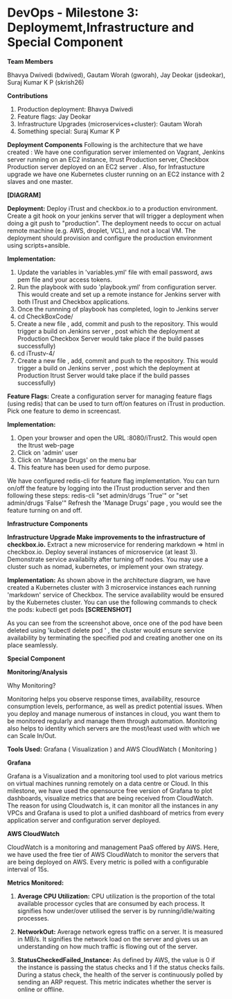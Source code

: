 # DevOps - Milestone 3: Deploymemt,Infrastructure and Special Component


**Team Members**

Bhavya Dwivedi (bdwived), Gautam Worah (gworah), Jay Deokar (jsdeokar), Suraj Kumar K P (skrish26)

**Contributions**
1. Production deployment: Bhavya Dwivedi
2. Feature flags: Jay Deokar
3. Infrastructure Upgrades (microservices+cluster): Gautam Worah
4. Something special: Suraj Kumar K P

**Deployment Components**
Following is the architecture that we have created :
We have one configuration server imlemented on Vagrant, Jenkins server running on an EC2 instance, Itrust Production server, Checkbox Production server deployed on an EC2 server . Also, for Infrastucture upgrade we have one Kubernetes cluster running on an EC2 instance with 2 slaves and one master.

**[DIAGRAM]**

**Deployment:** Deploy iTrust and checkbox.io to a production environment. Create a git hook on your jenkins server that will trigger a deployment when doing a git push to "production". The deployment needs to occur on actual remote machine (e.g. AWS, droplet, VCL), and not a local VM. The deployment should provision and configure the production environment using scripts+ansible.


**Implementation:** 

1. Update the variables in 'variables.yml' file with email password, aws pem file and your access tokens.
2. Run the playbook with sudo 'playbook.yml' from configuration server. This would create and set up a remote instance for Jenkins server with both ITrust and  Checkbox applications.
3. Once the runnning of playbook has completed, login to Jenkins server
4. cd CheckBoxCode/
5. Create a new file , add, commit and push to the repository. This would trigger a build on Jenkins server , post which the deployment at Production Checkbox Server would take place if the build passes successfully)
6. cd iTrustv-4/
7. Create a new file , add, commit and push to the repository. This would trigger a build on Jenkins server , post which the deployment at Production Itrust Server would take place if the build passes successfully)



**Feature Flags:** Create a configuration server for managing feature flags (using redis) that can be used to turn off/on features on iTrust in production. Pick one feature to demo in screencast.

**Implementation:**

1. Open your browser and open the URL <IP of Itrust production server>:8080/iTrust2. This would open the Itrust web-page
2. Click on 'admin' user 
3. Click on 'Manage Drugs' on the menu bar
4. This feature has been used for demo purpose. 
 
 We have configured redis-cli for feature flag implementation. 
 You can turn on/off the feature by logging into the ITrust production server and then following these steps:
    redis-cli
    "set admin/drugs 'True'" or  "set admin/drugs 'False'"
 Refresh the 'Manage Drugs' page , you would see the feature turning on and off. 

**Infrastructure Components** 

**Infrastructure Upgrade Make improvements to the infrastructure of checkbox.io.**
Extract a new microservice for rendering markdown => html in checkbox.io. Deploy several instances of microservice (at least  3). Demonstrate service availabilty after turning off nodes. You may use a cluster such as nomad, kubernetes, or implement your own strategy. 

**Implementation:**
As shown above in the architecture diagram, we have created a Kubernetes cluster with 3 microservice instances each running 'markdown' service of Checkbox. The service availability would be ensured by the Kubernetes cluster. 
You can use the following commands to check the pods: 
kubectl get pods
**[SCREENSHOT]**

As you can see from the screenshot above, once one of the pod have been deleted using 'kubectl delete pod <pod name>' , the cluster would ensure service availability by terminating the specified pod and creating another one on its place seamlessly. 
 
 **Special Component**
 
 **Monitoring/Analysis**
 
 Why Monitoring?
 
 Monitoring helps you observe response times, availability, resource consumption levels, performance, as well as predict potential   issues. When you deploy and manage numerous of instances in cloud, you want them to be monitored regularly and manage them through automation. Monitoring also helps to identity which servers are the most/least used with which we can Scale In/Out.
 
 **Tools Used:**  Grafana ( Visualization ) and AWS CloudWatch ( Monitoring )
 
 **Grafana**
 
Grafana is a Visualization and a monitoring tool used to plot various metrics on virtual machines running remotely on a data centre or Cloud. In this milestone, we have used the opensource free version of Grafana to plot dashboards, visualize metrics that are being received from CloudWatch. The reason for using Cloudwatch is, it can monitor all the instances in any VPCs and Grafana is used to plot a unified dashboard of metrics from every application server and configuration server deployed.

**AWS CloudWatch**

CloudWatch is a monitoring and management  PaaS offered by AWS.  Here, we have used the free tier of AWS CloudWatch to monitor the servers that are being deployed on AWS. Every metric is polled with a configurable interval of 15s.

**Metrics Monitored:**

1)	**Average CPU Utilization:** CPU utilization is the proportion of the total available processor cycles that are consumed by each process.  It signifies how under/over utilised the server is by running/idle/waiting processes.  

2) **NetworkOut:** Average network egress traffic on a server. It is measured in MB/s. It signifies the network load on the server and gives us an understanding on how much traffic is flowing  out of the server. 

3) **StatusCheckedFailed_Instance:**   As defined by AWS, the value is 0 if the instance is passing the status checks and 1 if the status checks fails. During a status check, the health of the server is continuously polled by sending an ARP request. This metric indicates whether the server is online or offline.




 
 









































